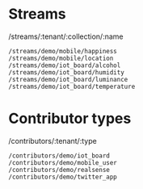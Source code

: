 # Streams

/streams/:tenant/:collection/:name

```
/streams/demo/mobile/happiness
/streams/demo/mobile/location
/streams/demo/iot_board/alcohol
/streams/demo/iot_board/humidity
/streams/demo/iot_board/luminance
/streams/demo/iot_board/temperature
```

# Contributor types

/contributors/:tenant/:type

```
/contributors/demo/iot_board
/contributors/demo/mobile_user
/contributors/demo/realsense
/contributors/demo/twitter_app
```
